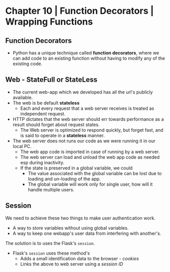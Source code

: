 # Chapter 10 | Function Decorators | Wrapping Functions #

## Function Decorators ##
* Python has a unique technique called **function decorators**, where we can add code to an existing function without having to modify any of the existing code.

## Web - StateFull or StateLess ##
* The current web-app which we developed has all the url's publicly available.
* The web is be default **stateless**
    * Each and every request that a web server receives is treated as independent request.
* HTTP dictates that the web server should err towards performance as a result should forget about request states.
    * The Web server is optimized to respond quickly, but forget fast, and is said to operate in a **stateless** manner.
* The web server does not runs our code as we were running it in our local PC.
    - The web app code is imported in case of running by a web server.
    - The web server can load and unload the web app code as needed esp during inactivity.
    - If the state is preserved in a global variable, we could 
        + The value associated with the global variable can be lost due to loading and un-loading of the app.
        + The global variable will work only for single user, how will it handle multiple users.


## Session ##
We need to achieve these two things to make user authentication work.
* A way to store variables without using global variables.
* A way to keep one webapp's user data from interfering with another's.

The solution is to uses the Flask's `session`.
* Flask's `session` uses these method's
    - Adds a small identification data to the browser - *cookies*
    - Links the above to web server using a *session ID*
